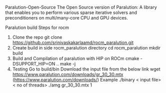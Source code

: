 Paralution-Open-Source
The Open Source version of Paralution: A library that enables you to perform various sparse iterative solvers and preconditioners on multi/many-core CPU and GPU devices.

Paralution build Steps for rocm
1) Clone the repo
        git clone https://github.com/srinivaskakarlaamd/rocm_paralution.git
2) Create build  in side rocm_paralution directory
        cd  rocm_paralution
        mkdir build
3) Build and  Compilation of paralution with HIP on ROCm
        cmake -DSUPPORT_HIP=ON ..
        make -j
4) Testing
       Go to build/bin
        Download the input file from the below link
              wget https://www.paralution.com/downloads/gr_30_30.mtx
              (https://www.paralution.com/downloads/)
Example
./binary < input file> < no of threads>
./amg   gr_30_30.mtx  1

